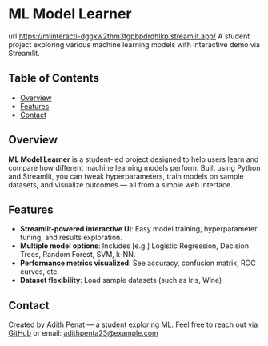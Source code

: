 # ML Model Learner
url:https://mlinteracti-dggxw2thm3tgpbpdrqhlkp.streamlit.app/
A student project exploring various machine learning models with interactive demo via Streamlit.
## Table of Contents
- [Overview](#overview)
- [Features](#features)
- [Contact](#contact)
## Overview

**ML Model Learner** is a student-led project designed to help users learn and compare how different machine learning models perform. Built using Python and Streamlit, you can tweak hyperparameters, train models on sample datasets, and visualize outcomes — all from a simple web interface.
## Features

- **Streamlit-powered interactive UI**: Easy model training, hyperparameter tuning, and results exploration.
- **Multiple model options**: Includes [e.g.] Logistic Regression, Decision Trees, Random Forest, SVM, k-NN.
- **Performance metrics visualized**: See accuracy, confusion matrix, ROC curves, etc.
- **Dataset flexibility**: Load sample datasets (such as Iris, Wine)
## Contact

Created by Adith Penat — a student exploring ML. 
Feel free to reach out [via GitHub](https://github.com/adithpenta23) or email: adithpenta23@example.com

